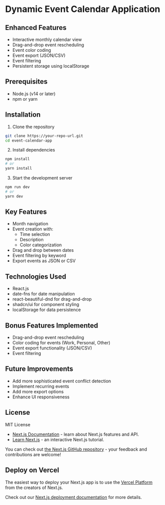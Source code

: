 # Dynamic Event Calendar Application

## Enhanced Features
- Interactive monthly calendar view
- Drag-and-drop event rescheduling
- Event color coding
- Event export (JSON/CSV)
- Event filtering
- Persistent storage using localStorage

## Prerequisites
- Node.js (v14 or later)
- npm or yarn

## Installation
1. Clone the repository
```bash
git clone https://your-repo-url.git
cd event-calendar-app
```

2. Install dependencies
```bash
npm install
# or
yarn install
```

3. Start the development server
```bash
npm run dev
# or
yarn dev
```

## Key Features
- Month navigation
- Event creation with:
  - Time selection
  - Description
  - Color categorization
- Drag and drop between dates
- Event filtering by keyword
- Export events as JSON or CSV

## Technologies Used
- React.js
- date-fns for date manipulation
- react-beautiful-dnd for drag-and-drop
- shadcn/ui for component styling
- localStorage for data persistence

## Bonus Features Implemented
- Drag-and-drop event rescheduling
- Color coding for events (Work, Personal, Other)
- Event export functionality (JSON/CSV)
- Event filtering

## Future Improvements
- Add more sophisticated event conflict detection
- Implement recurring events
- Add more export options
- Enhance UI responsiveness

## License
MIT License

- [Next.js Documentation](https://nextjs.org/docs) - learn about Next.js features and API.
- [Learn Next.js](https://nextjs.org/learn) - an interactive Next.js tutorial.

You can check out [the Next.js GitHub repository](https://github.com/vercel/next.js) - your feedback and contributions are welcome!

## Deploy on Vercel

The easiest way to deploy your Next.js app is to use the [Vercel Platform](https://vercel.com/new?utm_medium=default-template&filter=next.js&utm_source=create-next-app&utm_campaign=create-next-app-readme) from the creators of Next.js.

Check out our [Next.js deployment documentation](https://nextjs.org/docs/app/building-your-application/deploying) for more details.
